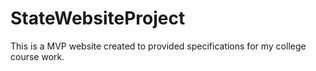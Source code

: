 # StateWebsiteProject
This is a MVP website created to provided specifications for my college course work.
